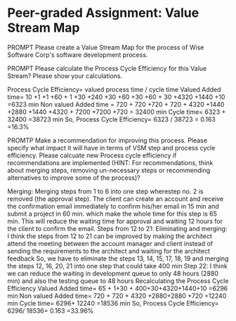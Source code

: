 # Peer-graded Assignment: Value Stream Map

PROMPT
Please create a Value Stream Map for the process of Wise Software Corp's software development process.




PROMPT
Please calculate the Process Cycle Efficiency for this Value Stream? Please show your calculations.

Process Cycle Efficiency= valued process time / cycle time
Valued Added time= 10 +1 +1 +60 + 1 +30 +240 +30 +60 +30 +60 + 30 +4320 +1440 +10 =6323 min
Non valued Added time = 720 + 720 +720 + 720 + 4320 +1440 +2880 +1440 +4320 + 7200 +7200 +720 = 32400 min
Cycle time= 6323 + 32400 =38723 min
So, Process Cycle Efficiency= 6323 / 38723 = 0.163 =16.3%



PROMTP
Make a recommendation for improving this process. Please specify what impact it will have in terms of VSM step and process cycle efficiency. Please calcuate new Process cycle efficiency if recommendations are implemented (HINT: For recommendations, think about merging steps, removing un-necessary steps or recommending alternatives to improve some of the process)?

Merging:
Merging steps from 1 to 6 into one step wherestep no. 2 is removed (the approval step). The client can create an account and receive the confirmation email immediately to confirm his/her email in 15 min and submit a project in 60 min. which make the whole time for this step is 65 min. This will reduce the waiting time for approval and waiting 12 hours for the client to confirm the email.
Steps from 12 to 21: Eliminating and merging:
I think the steps from 12 to 21 can be improved by making the architect attend the meeting between the account manager and client instead of sending the requirements to the architect and waiting for the architect feedback
So, we have to eliminate the steps 13, 14, 15, 17, 18, 19 and merging the steps 12, 16, 20, 21 into one step that could take 400 min
Step 22:
I think we can reduce the waiting in development queue to only 48 hours (2880 min) and also the testing queue to 48 hours
Recalculating the Process Cycle Efficiency
Valued Added time= 65 + 1+30 + 400+30+4320+1440+10 =6296 min
Non valued Added time= 720 + 720 + 4320 +2880+2880 +720 =12240 min
Cycle time= 6296+ 12240 =18536 min
So, Process Cycle Efficiency= 6296/ 18536= 0.163 =33.96%
